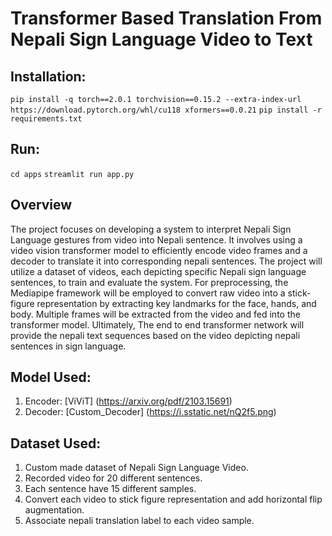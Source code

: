 # Transformer Based Translation From Nepali Sign Language Video to Text

## Installation:

`pip install -q torch==2.0.1 torchvision==0.15.2 --extra-index-url https://download.pytorch.org/whl/cu118 xformers==0.0.21`
`pip install -r requirements.txt`

## Run:

`cd apps`
`streamlit run app.py`

## Overview

The project focuses on developing a system to interpret Nepali Sign Language gestures from video into Nepali sentence. It involves using a video vision transformer model to efficiently encode video frames and a decoder to translate it into corresponding nepali sentences. The project will utilize a dataset of videos, each depicting specific Nepali sign language sentences, to train and evaluate the system. For preprocessing, the Mediapipe framework will be employed to convert raw video into a stick-figure representation by extracting key landmarks for the face, hands, and body. Multiple frames will be extracted from the video and fed into the transformer model. Ultimately, The end to end transformer network will provide the nepali text sequences based on the video depicting nepali sentences in sign language.

## Model Used:

1. Encoder: [ViViT] (https://arxiv.org/pdf/2103.15691)
2. Decoder: [Custom_Decoder] (https://i.sstatic.net/nQ2f5.png)

## Dataset Used:

1. Custom made dataset of Nepali Sign Language Video.
2. Recorded video for 20 different sentences.
3. Each sentence have 15 different samples.
4. Convert each video to stick figure representation and add horizontal flip augmentation.
5. Associate nepali translation label to each video sample.
